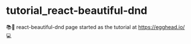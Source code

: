 # tutorial_react-beautiful-dnd
📚🏫 react-beautiful-dnd page started as the tutorial at https://egghead.io/ 💻

